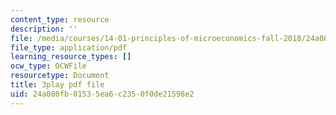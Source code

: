 ```yaml
---
content_type: resource
description: ''
file: /media/courses/14-01-principles-of-microeconomics-fall-2018/24a080fb01535ea6c2350f0de21598e2_OkTw766oCs.pdf
file_type: application/pdf
learning_resource_types: []
ocw_type: OCWFile
resourcetype: Document
title: 3play pdf file
uid: 24a080fb-0153-5ea6-c235-0f0de21598e2
---
```

